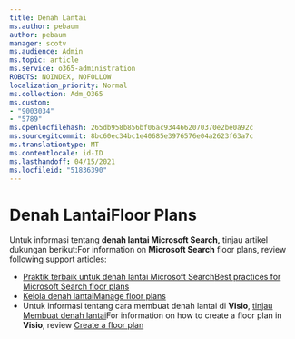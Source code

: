 ```yaml
---
title: Denah Lantai
ms.author: pebaum
author: pebaum
manager: scotv
ms.audience: Admin
ms.topic: article
ms.service: o365-administration
ROBOTS: NOINDEX, NOFOLLOW
localization_priority: Normal
ms.collection: Adm_O365
ms.custom:
- "9003034"
- "5789"
ms.openlocfilehash: 265db958b856bf06ac9344662070370e2be0a92c
ms.sourcegitcommit: 8bc60ec34bc1e40685e3976576e04a2623f63a7c
ms.translationtype: MT
ms.contentlocale: id-ID
ms.lasthandoff: 04/15/2021
ms.locfileid: "51836390"
---
```

# <a name="floor-plans"></a><span data-ttu-id="e91bb-102">Denah Lantai</span><span class="sxs-lookup"><span data-stu-id="e91bb-102">Floor Plans</span></span>

<span data-ttu-id="e91bb-103">Untuk informasi tentang **denah lantai Microsoft Search,**  tinjau artikel dukungan berikut:</span><span class="sxs-lookup"><span data-stu-id="e91bb-103">For information on **Microsoft Search**  floor plans, review following support articles:</span></span>
- [<span data-ttu-id="e91bb-104">Praktik terbaik untuk denah lantai Microsoft Search</span><span class="sxs-lookup"><span data-stu-id="e91bb-104">Best practices for Microsoft Search floor plans</span></span>](https://docs.microsoft.com/microsoftsearch/floorplans-bestpractices)  
- [<span data-ttu-id="e91bb-105">Kelola denah lantai</span><span class="sxs-lookup"><span data-stu-id="e91bb-105">Manage floor plans</span></span>](https://docs.microsoft.com/microsoftsearch/manage-floorplans)  
- <span data-ttu-id="e91bb-106">Untuk informasi tentang cara membuat denah lantai di  **Visio**, [tinjau Membuat denah lantai](https://support.office.com/article/create-a-floor-plan-ec17da08-64aa-4ead-9b9b-35e821645791)</span><span class="sxs-lookup"><span data-stu-id="e91bb-106">For information on how to create a floor plan in  **Visio**, review [Create a floor plan](https://support.office.com/article/create-a-floor-plan-ec17da08-64aa-4ead-9b9b-35e821645791)</span></span>